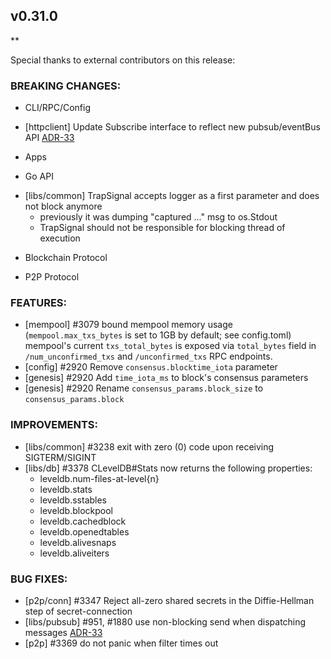 ## v0.31.0

**

Special thanks to external contributors on this release:

### BREAKING CHANGES:

* CLI/RPC/Config
- [httpclient] Update Subscribe interface to reflect new pubsub/eventBus API [ADR-33](https://github.com/tendermint/tendermint/blob/develop/docs/architecture/adr-033-pubsub.md)

* Apps

* Go API
- [libs/common] TrapSignal accepts logger as a first parameter and does not block anymore
  * previously it was dumping "captured ..." msg to os.Stdout
  * TrapSignal should not be responsible for blocking thread of execution

* Blockchain Protocol

* P2P Protocol

### FEATURES:
- [mempool] \#3079 bound mempool memory usage (`mempool.max_txs_bytes` is set to 1GB by default; see config.toml)
  mempool's current `txs_total_bytes` is exposed via `total_bytes` field in
  `/num_unconfirmed_txs` and `/unconfirmed_txs` RPC endpoints.
- [config] \#2920 Remove `consensus.blocktime_iota` parameter
- [genesis] \#2920 Add `time_iota_ms` to block's consensus parameters
- [genesis] \#2920 Rename `consensus_params.block_size` to `consensus_params.block`

### IMPROVEMENTS:
- [libs/common] \#3238 exit with zero (0) code upon receiving SIGTERM/SIGINT
- [libs/db] \#3378 CLevelDB#Stats now returns the following properties:
  - leveldb.num-files-at-level{n}
  - leveldb.stats
  - leveldb.sstables
  - leveldb.blockpool
  - leveldb.cachedblock
  - leveldb.openedtables
  - leveldb.alivesnaps
  - leveldb.aliveiters

### BUG FIXES:

- [p2p/conn] \#3347 Reject all-zero shared secrets in the Diffie-Hellman step of secret-connection
- [libs/pubsub] \#951, \#1880 use non-blocking send when dispatching messages [ADR-33](https://github.com/tendermint/tendermint/blob/develop/docs/architecture/adr-033-pubsub.md)
- [p2p] \#3369 do not panic when filter times out

